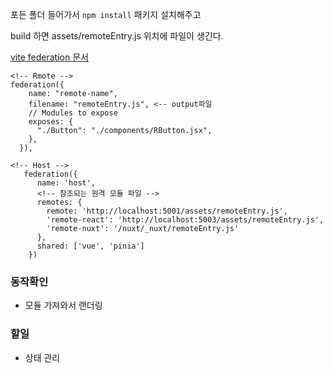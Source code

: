 포든 폴더 들어가서 `npm install` 패키지 설치해주고

build 하면 assets/remoteEntry.js 위치에 파일이 생긴다.

[vite federation 문서](https://github.com/originjs/vite-plugin-federation)

```
<!-- Rmote -->
federation({
    name: "remote-name",
    filename: "remoteEntry.js", <-- output파일
    // Modules to expose
    exposes: {
      "./Button": "./components/RButton.jsx",
    },
  }),

<!-- Host -->
   federation({
      name: 'host',
      <!-- 참조되는 원격 모듈 파일 -->
      remotes: {
        remote: 'http://localhost:5001/assets/remoteEntry.js',
        'remote-react': 'http://localhost:5003/assets/remoteEntry.js',
        'remote-nuxt': '/nuxt/_nuxt/remoteEntry.js'
      },
      shared: ['vue', 'pinia']
    })
```

### 동작확인

- 모듈 가져와서 랜더링

### 할일

- 상태 관리
